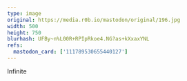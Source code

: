 ```yaml
---
type: image
original: https://media.r0b.io/mastodon/original/196.jpg
width: 500
height: 750
blurhash: UFBy~n%L00R+RPIpRkoe4.NG?as+kXxaxYNL
refs:
  mastodon_card: ['111789530655440127']
---
```


Infinite
